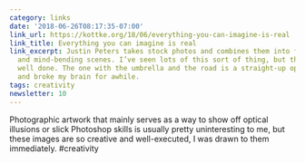 ```yaml
---
category: links
date: '2018-06-26T08:17:35-07:00'
link_url: https://kottke.org/18/06/everything-you-can-imagine-is-real
link_title: Everything you can imagine is real
link_excerpt: Justin Peters takes stock photos and combines them into fantastical
  and mind-bending scenes. I’ve seen lots of this sort of thing, but these are particularly
  well done. The one with the umbrella and the road is a straight-up optical illusion
  and broke my brain for awhile.
tags: creativity
newsletter: 10
---
```


Photographic artwork that mainly serves as a way to show off optical illusions or slick Photoshop skills is usually pretty uninteresting to me, but these images are so creative and well-executed, I was drawn to them immediately. #creativity
